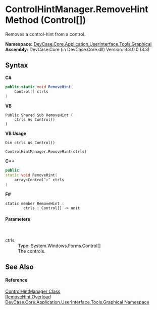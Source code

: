 # ControlHintManager.RemoveHint Method (Control[])
 

Removes a control-hint from a control.

**Namespace:**&nbsp;<a href="N_DevCase_Core_Application_UserInterface_Tools_Graphical">DevCase.Core.Application.UserInterface.Tools.Graphical</a><br />**Assembly:**&nbsp;DevCase.Core (in DevCase.Core.dll) Version: 3.3.0.0 (3.3)

## Syntax

**C#**<br />
``` C#
public static void RemoveHint(
	Control[] ctrls
)
```

**VB**<br />
``` VB
Public Shared Sub RemoveHint ( 
	ctrls As Control()
)
```

**VB Usage**<br />
``` VB Usage
Dim ctrls As Control()

ControlHintManager.RemoveHint(ctrls)
```

**C++**<br />
``` C++
public:
static void RemoveHint(
	array<Control^>^ ctrls
)
```

**F#**<br />
``` F#
static member RemoveHint : 
        ctrls : Control[] -> unit 

```


#### Parameters
&nbsp;<dl><dt>ctrls</dt><dd>Type: System.Windows.Forms.Control[]<br />The controls.</dd></dl>

## See Also


#### Reference
<a href="T_DevCase_Core_Application_UserInterface_Tools_Graphical_ControlHintManager">ControlHintManager Class</a><br /><a href="Overload_DevCase_Core_Application_UserInterface_Tools_Graphical_ControlHintManager_RemoveHint">RemoveHint Overload</a><br /><a href="N_DevCase_Core_Application_UserInterface_Tools_Graphical">DevCase.Core.Application.UserInterface.Tools.Graphical Namespace</a><br />